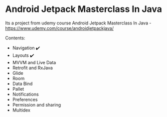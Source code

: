 # Android Jetpack Masterclass In Java

Its a project from udemy course Android Jetpack Masterclass In Java - https://www.udemy.com/course/androidjetpackjava/

Contents:
* Navigation :heavy_check_mark:
* Layouts :heavy_check_mark:
* MVVM and Live Data
* Retrofit and RxJava
* Glide
* Room
* Data Bind
* Pallet
* Notifications
* Preferences
* Permission and sharing
* Multidex
